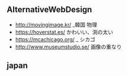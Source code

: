 
## AlternativeWebDesign
* http://movingimage.kr/ _韓国 物理
* https://hoverstat.es/ かわいい、渕の太い
* https://mcachicago.org/ _ シカゴ
* http://www.museumstudio.se/ 画像の重なり

## japan

